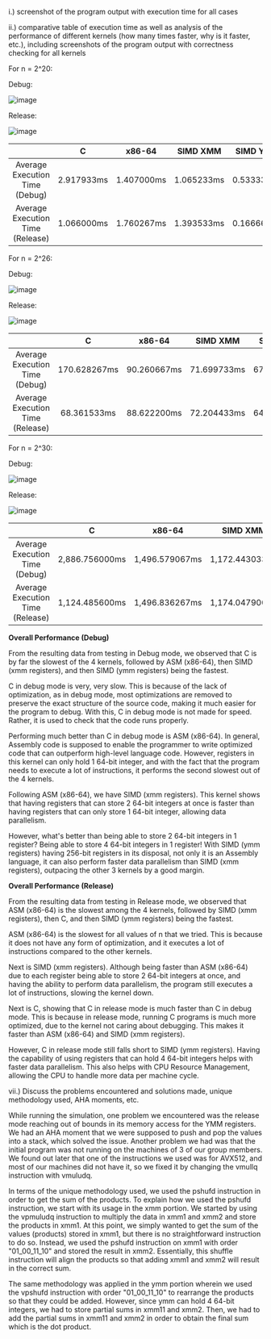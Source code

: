 i.) screenshot of the program output with execution time for all cases

ii.) comparative table of execution time as well as analysis of the performance of different kernels (how many times faster, why is it faster, etc.), including screenshots of the program output with correctness checking for all kernels

For n = 2^20:

Debug:

![image](https://github.com/adriel0/MCO1-CEPARCO-GRP1/assets/115350015/c9fb541e-2245-4153-8467-42f6dfcb48e5)

Release:

![image](https://github.com/adriel0/MCO1-CEPARCO-GRP1/assets/115350015/7fb27147-20f4-408c-a226-78434466dbdf)

|       | C | x86-64| SIMD XMM | SIMD YMM |
| :-----: | :-------: | :-------: | :-------: | :-------: |
| Average Execution Time (Debug)|    2.917933ms    |    1.407000ms    |    1.065233ms    |    0.533333ms    |
| Average Execution Time (Release)|    1.066000ms    |    1.760267ms    |    1.393533ms    |    0.166667ms    |

For n = 2^26:

Debug:

![image](https://github.com/adriel0/MCO1-CEPARCO-GRP1/assets/115350015/332d5ee9-0cbf-4011-ba45-f7896d52c68f)

Release:

![image](https://github.com/adriel0/MCO1-CEPARCO-GRP1/assets/115350015/dafea09f-e7ea-4c88-8451-27cd58e8267a)

|       | C | x86-64| SIMD XMM | SIMD YMM |
| :-----: | :-------: | :-------: | :-------: | :-------: |
| Average Execution Time (Debug)|    170.628267ms    |    90.260667ms    |    71.699733ms    |    67.766667ms    |
| Average Execution Time (Release)|    68.361533ms    |    88.622200ms    |    72.204433ms    |    64.600000ms    |

For n = 2^30:

Debug:

![image](https://github.com/adriel0/MCO1-CEPARCO-GRP1/assets/115350015/cf27a500-38c4-4b05-b378-e629dd91cb85)

Release:

![image](https://github.com/adriel0/MCO1-CEPARCO-GRP1/assets/115350015/8ba7cf74-fc2a-4e42-87e5-5c8f35d36702)

|       | C | x86-64| SIMD XMM | SIMD YMM |
| :-----: | :-------: | :-------: | :-------: | :-------: |
| Average Execution Time (Debug)|    2,886.756000ms    |    1,496.579067ms    |    1,172.443033ms    |    1,114.700000ms    |
| Average Execution Time (Release)|    1,124.485600ms    |    1,496.836267ms    |    1,174.047900ms    |    1,056.433333ms    |

**Overall Performance (Debug)**

From the resulting data from testing in Debug mode, we observed that C is by far the slowest of the 4 kernels, followed by ASM (x86-64), then SIMD (xmm registers), and then SIMD (ymm registers) being the fastest.

C in debug mode is very, very slow. This is because of the lack of optimization, as in debug mode, most optimizations are removed to preserve the exact structure of the source code, making it much easier for the program to debug. With this, C in debug mode is not made for speed. Rather, it is used to check that the code runs properly.

Performing much better than C in debug mode is ASM (x86-64). In general, Assembly code is supposed to enable the programmer to write optimized code that can outperform high-level language code. However, registers in this kernel can only hold 1 64-bit integer, and with the fact that the program needs to execute a lot of instructions, it performs the second slowest out of the 4 kernels.

Following ASM (x86-64), we have SIMD (xmm registers). This kernel shows that having registers that can store 2 64-bit integers at once is faster than having registers that can only store 1 64-bit integer, allowing data parallelism. 

However, what's better than being able to store 2 64-bit integers in 1 register? Being able to store 4 64-bit integers in 1 register! With SIMD (ymm registers) having 256-bit registers in its disposal, not only it is an Assembly language, it can also perform faster data parallelism than SIMD (xmm registers), outpacing the other 3 kernels by a good margin. 

**Overall Performance (Release)**

From the resulting data from testing in Release mode, we observed that ASM (x86-64) is the slowest among the 4 kernels, followed by SIMD (xmm registers), then C, and then SIMD (ymm registers) being the fastest.

ASM (x86-64) is the slowest for all values of n that we tried. This is because it does not have any form of optimization, and it executes a lot of instructions compared to the other kernels.

Next is SIMD (xmm registers). Although being faster than ASM (x86-64) due to each register being able to store 2 64-bit integers at once, and having the ability to perform data parallelism, the program still executes a lot of instructions, slowing the kernel down.

Next is C, showing that C in release mode is much faster than C in debug mode. This is because in release mode, running C programs is much more optimized, due to the kernel not caring about debugging. This makes it faster than ASM (x86-64) and SIMD (xmm registers). 

However, C in release mode still falls short to SIMD (ymm registers). Having the capability of using registers that can hold 4 64-bit integers helps with faster data parallelism. This also helps with CPU Resource Management, allowing the CPU to handle more data per machine cycle.


vii.) Discuss the problems encountered and solutions made, unique methodology used, AHA moments, etc.

While running the simulation, one problem we encountered was the release mode reaching out of bounds in its memory access for the YMM registers. We had an AHA moment that we were supposed to push and pop the values into a stack, which solved the issue. Another problem we had was that the initial program was not running on the machines of 3 of our group members. We found out later that one of the instructions we used was for AVX512, and most of our machines did not have it, so we fixed it by changing the vmullq instruction with vmuludq.

In terms of the unique methodology used, we used the pshufd instruction in order to get the sum of the products. To explain how we used the pshufd instruction, we start with its usage in the xmm portion. We started by using the vpmuludq instruction to multiply the data in xmm1 and xmm2 and store the products in xmm1. At this point, we simply wanted to get the sum of the values (products) stored in xmm1, but there is no straightforward instruction to do so. Instead, we used the pshufd instruction on xmm1 with order "01_00_11_10" and stored the result in xmm2. Essentially, this shuffle instruction will align the products so that adding xmm1 and xmm2 will result in the correct sum.

The same methodology was applied in the ymm portion wherein we used the vpshufd instruction with order "01_00_11_10" to rearrange the products so that they could be added. However, since ymm can hold 4 64-bit integers, we had to store partial sums in xmm11 and xmm2. Then, we had to add the partial sums in xmm11 and xmm2 in order to obtain the final sum which is the dot product.
